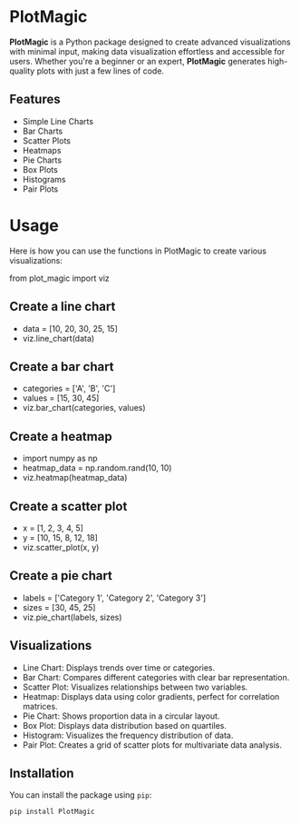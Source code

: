 # PlotMagic

**PlotMagic** is a Python package designed to create advanced visualizations with minimal input, making data visualization effortless and accessible for users. Whether you're a beginner or an expert, **PlotMagic** generates high-quality plots with just a few lines of code.

## Features

- Simple Line Charts
- Bar Charts
- Scatter Plots
- Heatmaps
- Pie Charts
- Box Plots
- Histograms
- Pair Plots

# Usage
Here is how you can use the functions in PlotMagic to create various visualizations:


from plot_magic import viz

## Create a line chart
- data = [10, 20, 30, 25, 15]
- viz.line_chart(data)

## Create a bar chart
- categories = ['A', 'B', 'C']
- values = [15, 30, 45]
- viz.bar_chart(categories, values)

## Create a heatmap
- import numpy as np
- heatmap_data = np.random.rand(10, 10)
- viz.heatmap(heatmap_data)

## Create a scatter plot
- x = [1, 2, 3, 4, 5]
- y = [10, 15, 8, 12, 18]
- viz.scatter_plot(x, y)

## Create a pie chart
- labels = ['Category 1', 'Category 2', 'Category 3']
- sizes = [30, 45, 25]
- viz.pie_chart(labels, sizes)

## Visualizations

- Line Chart: Displays trends over time or categories.
- Bar Chart: Compares different categories with clear bar representation.
- Scatter Plot: Visualizes relationships between two variables.
- Heatmap: Displays data using color gradients, perfect for correlation matrices.
- Pie Chart: Shows proportion data in a circular layout.
- Box Plot: Displays data distribution based on quartiles.
- Histogram: Visualizes the frequency distribution of data.
- Pair Plot: Creates a grid of scatter plots for multivariate data analysis.

## Installation

You can install the package using `pip`:

```bash
pip install PlotMagic

